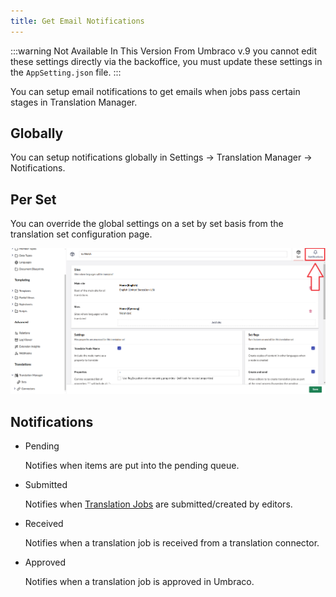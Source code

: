 ```yaml
---
title: Get Email Notifications
---
```


:::warning Not Available In This Version
From Umbraco v.9 you cannot edit these settings directly via the backoffice, you must update these settings in the `AppSetting.json` file.
:::

You can setup email notifications to get emails when jobs pass certain stages in Translation Manager. 

## Globally 

You can setup notifications globally in Settings -> Translation Manager -> Notifications.

## Per Set

You can override the global settings on a set by set basis from the translation set configuration page. 

![Notifications screen](notifications.png)

## Notifications 

- Pending

    Notifies when items are put into the pending queue. 

- Submitted

    Notifies when [Translation Jobs](../reference/fundementals/job) are submitted/created by editors.

- Received

    Notifies when a translation job is received from a translation connector.

- Approved

    Notifies when a translation job is approved in Umbraco.